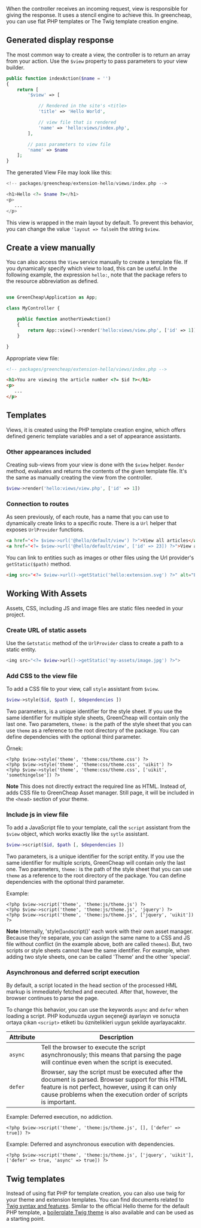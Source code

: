 <p class="uk-article-lead">
When the controller receives an incoming request, view is responsible for giving the response. It uses a stencil engine to achieve this. In greencheap, you can use flat PHP templates or The Twig template creation engine.</p>

## Generated display response

The most common way to create a view, the controller is to return an array from your action. Use the `$view` property to pass parameters to your view builder.

```php
public function indexAction($name = '')
{
    return [
        '$view' => [

            // Rendered in the site's <title>
            'title' => 'Hello World',

            // view file that is rendered
            'name' => 'hello:views/index.php',
        ],

        // pass parameters to view file
        'name' => $name
    ];
}
```

The generated View File may look like this:

```php
<!-- packages/greencheap/extension-hello/views/index.php -->

<h1>Hello <?= $name ?></h1>
<p>
   ...
</p>
```

This view is wrapped in the main layout by default. To prevent this behavior, you can change the value  `'layout => false`in the string `$view`.

## Create a view manually

You can also access the `View` service manually to create a template file. If you dynamically specify which view to load, this can be useful. In the following example, the expression `hello:`, note that the package refers to the resource abbreviation as defined.

```php

use GreenCheap\Application as App;

class MyController {

    public function anotherViewAction()
    {
        return App::view()->render('hello:views/view.php', ['id' => 1]);
    }

}
```

Appropriate view file:

```HTML
<!-- packages/greencheap/extension-hello/views/index.php -->

<h1>You are viewing the article number <?= $id ?></h1>
<p>
   ...
</p>
```

## Templates
Views, it is created using the PHP template creation engine, which offers defined generic template variables and a set of appearance assistants.

### Other appearances included

Creating sub-views from your view is done with the `$view` helper. `Render` method, evaluates and returns the contents of the given template file. It's the same as manually creating the view from the controller.
```php
$view->render('hello:views/view.php', ['id' => 1])
```

### Connection to routes

As seen previously, of each route, has a name that you can use to dynamically create links to a specific route. There is a `Url` helper that exposes `UrlProvider` functions.

```HTML
<a href="<?= $view->url('@hello/default/view') ?>">View all articles</a>
<a href="<?= $view->url('@hello/default/view', ['id' => 23]) ?>">View article 23</a>
```

You can link to entities such as images or other files using the Url provider's `getStatic($path)` method.

```HTML
<img src="<?= $view->url()->getStatic('hello:extension.svg') ?>" alt="Extension icon" />
```

## Working With Assets

Assets, CSS, including JS and image files are static files needed in your project.

### Create URL of static assets

Use the `Getstatic` method of the `UrlProvider` class to create a path to a static entity.

```php
<img src="<?= $view->url()->getStatic('my-assets/image.jpg') ?>">
```

### Add CSS to the view file

To add a CSS file to your view, call `style` assistant from `$view`.

```php
$view->style($id, $path [, $dependencies ])
```

Two parameters,  is a unique identifier for the style sheet. If you use the same identifier for multiple style sheets, GreenCheap will contain only the last one. Two parameters, `theme:` is the path of the style sheet that you can use `theme` as a reference to the root directory of the package. You can define dependencies with the optional third parameter.

Örnek:
```
<?php $view->style('theme', 'theme:css/theme.css') ?>
<?php $view->style('theme', 'theme:css/theme.css', 'uikit') ?>
<?php $view->style('theme', 'theme:css/theme.css', ['uikit', 'somethingelse']) ?>
```

**Note** This does not directly extract the required line as HTML. Instead of, adds CSS file to GreenCheap Asset manager. Still page, it will be included in the `<head>` section of your theme.

### Include js in view file

To add a JavaScript file to your template, call the `script` assistant from the `$view` object, which works exactly like the `sytle` assistant.

```php
$view->script($id, $path [, $dependencies ])
```

Two parameters, is a unique identifier for the script entity. If you use the same identifier for multiple scripts, GreenCheap will contain only the last one. Two parameters, `theme:` is the path of the style sheet that you can use `theme` as a reference to the root directory of the package. You can define dependencies with the optional third parameter.

Example:

```
<?php $view->script('theme', 'theme:js/theme.js') ?>
<?php $view->script('theme', 'theme:js/theme.js', 'jquery') ?>
<?php $view->script('theme', 'theme:js/theme.js', ['jquery', 'uikit']) ?>
```

**Note** Internally, 'style()` and `script()' each work with their own asset manager. Because they're separate, you can assign the same name to a CSS and JS file without conflict (in the example above, both are called `themes`). But, two scripts or style sheets cannot have the same identifier. For example, when adding two style sheets, one can be called 'Theme' and the other 'special'.

### Asynchronous and deferred script execution

By default, a script located in the head section of the processed HML markup is immediately fetched and executed. After that, however, the browser continues to parse the page.

To change this behavior, you can use the keywords `async` and `defer` when loading a script. PHP kodunuzda uygun seçeneği ayarlayın ve sonuçta ortaya çıkan `<script>` etiketi bu öznitelikleri uygun şekilde ayarlayacaktır.

Attribute | Description
--------- | -----------
`async` | Tell the browser to execute the script asynchronously; this means that parsing the page will continue even when the script is executed.
`defer` | Browser, say the script must be executed after the document is parsed. Browser support for this HTML feature is not perfect, however, using it can only cause problems when the execution order of scripts is important.

Example: Deferred execution, no addiction.
```
<?php $view->script('theme', 'theme:js/theme.js', [], ['defer' => true]) ?>
```

Example: Deferred and asynchronous execution with dependencies.

```
<?php $view->script('theme', 'theme:js/theme.js', ['jquery', 'uikit'], ['defer' => true, 'async' => true]) ?>
```

## Twig templates

Instead of using flat PHP for template creation, you can also use twig for your theme and extension templates. You can find documents related to [Twig syntax and features](http://twig.sensiolabs.org/doc/templates.html). Similar to the official Hello theme for the default PHP template, a [boilerplate Twig theme](https://github.com/florianletsch/theme-twig) is also available and can be used as a starting point.